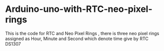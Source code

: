 # Arduino-uno-with-RTC-neo-pixel-rings
This is the code for RTC and Neo Pixel Rings , there is three neo pixel rings assigned as Hour, Minute and Second which denote time give by RTC DS1307
